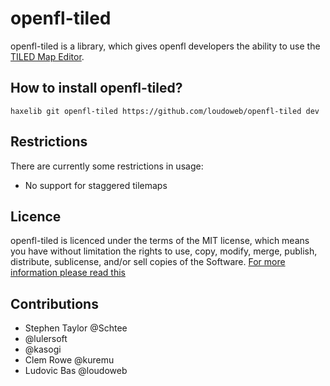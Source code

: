 openfl-tiled
=========

openfl-tiled is a library, which gives openfl developers the ability to use the [TILED Map Editor](http://www.mapeditor.org/).

How to install openfl-tiled?
--------------------------

`haxelib git openfl-tiled https://github.com/loudoweb/openfl-tiled dev`
	


Restrictions
-----------------

There are currently some restrictions in usage:

- No support for staggered tilemaps

Licence
----------------

openfl-tiled is licenced under the terms of the MIT license, which means you have without limitation the rights to use, copy, modify, merge, publish, distribute, sublicense, and/or sell copies of the Software. [For more information please read this](http://opensource.org/licenses/MIT)

Contributions
---------------

* Stephen Taylor @Schtee
* @lulersoft
* @kasogi
* Clem Rowe @kuremu
* Ludovic Bas @loudoweb
